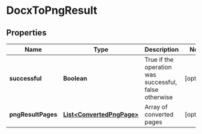 
# DocxToPngResult

## Properties
Name | Type | Description | Notes
------------ | ------------- | ------------- | -------------
**successful** | **Boolean** | True if the operation was successful, false otherwise |  [optional]
**pngResultPages** | [**List&lt;ConvertedPngPage&gt;**](ConvertedPngPage.md) | Array of converted pages |  [optional]



